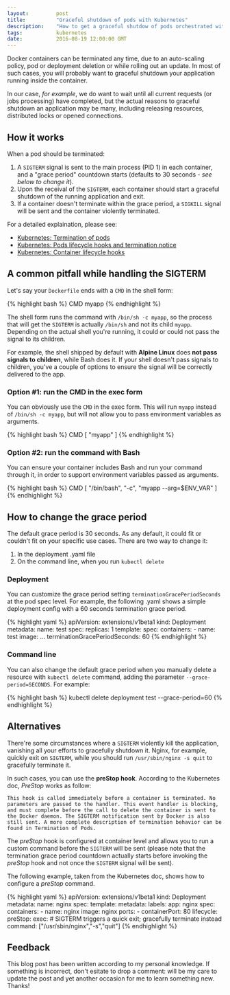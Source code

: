 ```yaml
---
layout:         post
title:          "Graceful shutdown of pods with Kubernetes"
description:    "How to get a graceful shutdow of pods orchestrated with Kubernetes."
tags:           kubernetes
date:           2016-08-19 12:00:00 GMT
---
```


Docker containers can be terminated any time, due to an auto-scaling policy, pod or deployment deletion or while rolling out an update. In most of such cases, you will probably want to graceful shutdown your application running inside the container.

In our case, _for example_, we do want to wait until all current requests (or jobs processing) have completed, but the actual reasons to graceful shutdown an application may be many, including releasing resources, distributed locks or opened connections.


## How it works

When a pod should be terminated:

1. A `SIGTERM` signal is sent to the main process (PID 1) in each container, and a "grace period" countdown starts (defaults to 30 seconds - _see below to change it_).
2. Upon the receival of the `SIGTERM`, each container should start a graceful shutdown of the running application and exit.
3. If a container doesn't terminate within the grace period, a `SIGKILL` signal will be sent and the container violently terminated.


For a detailed explaination, please see:

- [Kubernetes: Termination of pods](http://kubernetes.io/docs/user-guide/pods/#termination-of-pods)
- [Kubernetes: Pods lifecycle hooks and termination notice](http://kubernetes.io/docs/user-guide/production-pods/#lifecycle-hooks-and-termination-notice)
- [Kubernetes: Container lifecycle hooks](http://kubernetes.io/docs/user-guide/container-environment/)


## A common pitfall while handling the SIGTERM

Let's say your `Dockerfile` ends with a `CMD` in the shell form:

{% highlight bash %}
CMD myapp
{% endhighlight %}

The shell form runs the command with `/bin/sh -c myapp`, so the process that will get the `SIGTERM` is actually `/bin/sh` and not its child `myapp`. Depending on the actual shell you're running, it could or could not pass the signal to its children.

For example, the shell shipped by default with **Alpine Linux** does **not pass signals to children**, while Bash does it. If your shell doesn't pass signals to children, you've a couple of options to ensure the signal will be correctly delivered to the app.


### Option #1: run the CMD in the exec form

You can obviously use the `CMD` in the exec form. This will run `myapp` instead of `/bin/sh -c myapp`, but will not allow you to pass environment variables as arguments.

{% highlight bash %}
CMD [ "myapp" ]
{% endhighlight %}


### Option #2: run the command with Bash

You can ensure your container includes Bash and run your command through it, in order to support environment variables passed as arguments.

{% highlight bash %}
CMD [ "/bin/bash", "-c", "myapp --arg=$ENV_VAR" ]
{% endhighlight %}



## How to change the grace period

The default grace period is 30 seconds. As any default, it could fit or couldn't fit on your specific use cases. There are two way to change it:

1. In the deployment .yaml file
2. On the command line, when you run `kubectl delete`


### Deployment

You can customize the grace period setting `terminationGracePeriodSeconds` at the pod spec level. For example, the following .yaml shows a simple deployment config with a 60 seconds termination grace period.

{% highlight yaml %}
apiVersion: extensions/v1beta1
kind: Deployment
metadata:
    name: test
spec:
    replicas: 1
    template:
        spec:
            containers:
              - name: test
                image: ...
            terminationGracePeriodSeconds: 60
{% endhighlight %}


### Command line

You can also change the default grace period when you manually delete a resource with `kubectl delete` command, adding the parameter `--grace-period=SECONDS`. For example:

{% highlight bash %}
kubectl delete deployment test --grace-period=60
{% endhighlight %}


## Alternatives

There're some circumstances where a `SIGTERM` violently kill the application, vanishing all your efforts to gracefully shutdown it. Nginx, for example, quickly exit on `SIGTERM`, while you should run `/usr/sbin/nginx -s quit` to gracefully terminate it.

In such cases, you can use the **preStop hook**. According to the Kubernetes doc, _PreStop_ works as follow:

    This hook is called immediately before a container is terminated. No parameters are passed to the handler. This event handler is blocking, and must complete before the call to delete the container is sent to the Docker daemon. The SIGTERM notification sent by Docker is also still sent. A more complete description of termination behavior can be found in Termination of Pods.

The _preStop_ hook is configured at container level and allows you to run a custom command before the `SIGTERM` will be sent (please note that the termination grace period countdown actually starts before invoking the _preStop_ hook and not once the `SIGTERM` signal will be sent).

The following example, taken from the Kubernetes doc, shows how to configure a _preStop_ command.

{% highlight yaml %}
apiVersion: extensions/v1beta1
kind: Deployment
metadata:
  name: nginx
spec:
  template:
    metadata:
      labels:
        app: nginx
    spec:
      containers:
      - name: nginx
        image: nginx
        ports:
        - containerPort: 80
        lifecycle:
          preStop:
            exec:
              # SIGTERM triggers a quick exit; gracefully terminate instead
              command: ["/usr/sbin/nginx","-s","quit"]
{% endhighlight %}


## Feedback

This blog post has been written according to my personal knowledge. If something is incorrect, don't esitate to drop a comment: will be my care to update the post and yet another occasion for me to learn something new. Thanks!